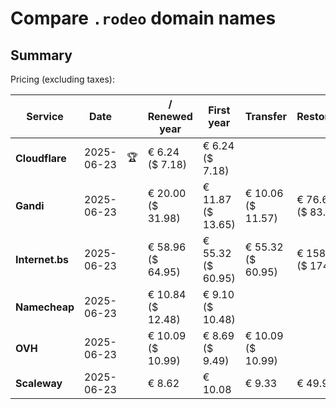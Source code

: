 # Compare `.rodeo` domain names

## Summary

Pricing (excluding taxes):

| Service | Date |  | / Renewed year | First year | Transfer | Restoration |
|--|--|--|--|--|--|--|
| **Cloudflare** | 2025-06-23 | 🏆 | € 6.24<br>($ 7.18) | € 6.24<br>($ 7.18) |  |  |
| **Gandi** | 2025-06-23 |  | € 20.00<br>($ 31.98) | € 11.87<br>($ 13.65) | € 10.06<br>($ 11.57) | € 76.62<br>($ 83.91) |
| **Internet.bs** | 2025-06-23 |  | € 58.96<br>($ 64.95) | € 55.32<br>($ 60.95) | € 55.32<br>($ 60.95) | € 158.80<br>($ 174.95) |
| **Namecheap** | 2025-06-23 |  | € 10.84<br>($ 12.48) | € 9.10<br>($ 10.48) |  |  |
| **OVH** | 2025-06-23 |  | € 10.09<br>($ 10.99) | € 8.69<br>($ 9.49) | € 10.09<br>($ 10.99) |  |
| **Scaleway** | 2025-06-23 |  | € 8.62 | € 10.08 | € 9.33 | € 49.99 |
